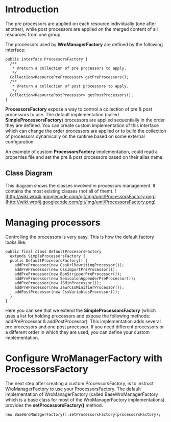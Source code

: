 # Introduction #
The pre processors are applied on each resource individually (one after another), while post processors are applied on the merged content of all resources from one group.

The processors used by **WroManagerFactory** are defined by the following interface:

```
public interface ProcessorsFactory {
  /**
   * @return a collection of pre processors to apply.
   */
  Collection<ResourcePreProcessor> getPreProcessors();
  /**
   * @return a collection of post processors to apply.
   */
  Collection<ResourcePostProcessor> getPostProcessors();
}
```

**ProcessorsFactory** expose a way to control a collection of pre & post processors to use. The default implementation (called **SimpleProcessorsFactory**) processors are applied sequentially in the order they are defined. You can create custom implementation of this interface which can change the order processors are applied or to build the collection of processors dynamically on the runtime based on some external configuration.

An example of custom **ProcessorsFactory** implementation, could read a properties file and set the pre & post processors based on their alias name.

## Class Diagram ##
This diagram shows the classes involved in processors management. It contains the most existing classes (not all of them).
![http://wiki.wro4j.googlecode.com/git/img/uml/ProcessorsFactory.png](http://wiki.wro4j.googlecode.com/git/img/uml/ProcessorsFactory.png)

# Managing processors #
Controlling the processors is very easy. This is how the default factory looks like:

```
public final class DefaultProcesorsFactory
  extends SimpleProcessorsFactory {
  public DefaultProcesorsFactory() {
    addPreProcessor(new CssUrlRewritingProcessor());
    addPreProcessor(new CssImportPreProcessor());
    addPreProcessor(new BomStripperPreProcessor());
    addPreProcessor(new SemicolonAppenderPreProcessor());
    addPreProcessor(new JSMinProcessor());
    addPreProcessor(new JawrCssMinifierProcessor());
    addPostProcessor(new CssVariablesProcessor());
  }
}
```

Here you can see that we extend the **SimpleProcessorsFactory** (which uses a list for holding processors and expose the following methods: addPreProcessor & addPostProcessor). This implementation adds several pre processors and one post processor. If you need different processors or a different order in which they are used, you can define your custom implementation.

# Configure WroManagerFactory with ProcessorsFactory #
The next step after creating a custom ProcessorsFactory, is to instruct WroManagerFactory to use your ProcessorsFactory. The default implementation of WroManagerFactory (called BaseWroManagerFactory which is a base class for most of the WroManagerFactory implementations) provides the **setProcessorsFactory()** method.

```
new BaseWroManagerFactory().setProcessorsFactory(processorsFactory);
```